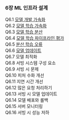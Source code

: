 ### 6장 ML 인프라 설계

Q6.1 [모델 개발 가속화](./q6_01.md)  
Q6.2 [모델 학습 가속화](./q6_02.md)  
Q6.3 [모델 학습 분산](./q6_03.md)  
Q6.4 [모델 학습 파이프라인 평가](./q6_04.md)  
Q6.5 [분산 학습 오류](./q6_05.md)  
Q6.6 [모델 업데이트](./q6_06.md)  
Q6.7 모델 최적화  
Q6.8 서빙 시스템 구성 요소  
Q6.9 서빙 시 문제  
Q6.10 피처 수화 개선  
Q6.11 지연 시간 개선  
Q6.12 많은 요청 처리하기  
Q6.13 서빙 시 모델 업데이트  
Q6.14 모델 배포와 롤백  
Q6.15 서버 모니터링  
Q6.16 서빙 시 성능 저하
